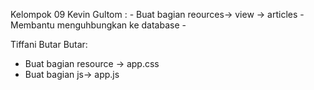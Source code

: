 Kelompok 09
Kevin Gultom : 
    - Buat bagian reources-> view -> articles 
    - Membantu menguhbungkan ke database
    -

Tiffani Butar Butar:
- Buat bagian resource -> app.css
- Buat bagian js-> app.js